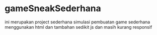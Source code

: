 # gameSneakSederhana
ini merupakan project sederhana simulasi pembuatan game sederhana menggunakan html dan tambahan sedikit js dan masih kurang responsif
